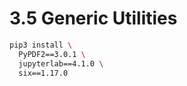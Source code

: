 # 3.5 Generic Utilities

```bash
pip3 install \
  PyPDF2==3.0.1 \
  jupyterlab==4.1.0 \
  six==1.17.0
